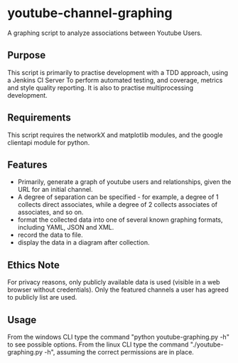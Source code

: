 # youtube-channel-graphing

A graphing script to analyze associations between Youtube Users.

## Purpose

This script is primarily to practise development with a TDD approach, using a Jenkins CI Server
To perform automated testing, and coverage, metrics and style quality reporting. It is also to
practise multiprocessing development.

## Requirements

This script requires the networkX and matplotlib modules, and the google clientapi module for python.

## Features

- Primarily, generate a graph of youtube users and relationships, given the URL for an initial channel.
- A degree of separation can be specified - for example, a degree of 1 collects direct associates, while a degree of 2 collects associates of associates, and so on.
- format the collected data into one of several known graphing formats, including YAML, JSON and XML.
- record the data to file.
- display the data in a diagram after collection.

## Ethics Note

For privacy reasons, only publicly available data is used (visible in a web browser without credentials). 
Only the featured channels a user has agreed to publicly list are used.

## Usage

From the windows CLI type the command "python youtube-graphing.py -h" to see possible options.
From the linux CLI type the command "./youtube-graphing.py -h", assuming the correct permissions are in place.


